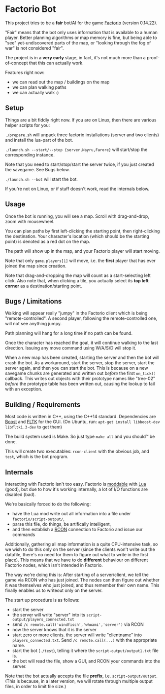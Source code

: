 Factorio Bot
============

This project tries to be a **fair** bot/AI for the game
[Factorio](https://www.factorio.com) (version 0.14.22).

"Fair" means that the bot only uses information that is available to a human
player. Better planning algorithms or map memory is fine, but being able to
"see" yet-undiscovered parts of the map, or "looking through the fog of war"
is not considered "fair".

The project is in a **very early** stage, in fact, it's not much more than a
proof-of-concept that this can actually work.

Features right now:

  * we can read out the map / buildings on the map
  * we can plan walking paths
  * we can actually walk :)



Setup
------

Things are a bit fiddly right now. If you are on Linux, then there are various
helper scripts for you:

`./prepare.sh` will unpack three factorio installations (server and two
clients) and install the lua-part of the bot.

`./launch.sh --start/--stop {server,Nayru,Farore}` will start/stop the
corresponding instance.

Note that you need to start/stop/start the server twice, if you just created the
savegame. See Bugs below.

`./launch.sh --bot` will start the bot.

If you're not on Linux, or if stuff doesn't work, read the internals below.


Usage
-----

Once the bot is running, you will see a map. Scroll with drag-and-drop, zoom
with mousewheel.

You can plan paths by first left-clicking the starting point, then
right-clicking the destination. Your character's location (which should
be the starting point) is denoted as a red dot on the map.

The path will show up in the map, and your Factorio player will start moving.

Note that only `game.players[1]` will move, i.e. the **first** player that has
ever joined the map since creation.

Note that drag-and-dropping the map will count as a start-selecting left
click. Also note that, when clicking a tile, you actually select its **top
left corner** as a destination/starting point.



Bugs / Limitations
------------------

Walking will appear really "jumpy" in the Factorio client which is being
"remote-controlled". A second player, following the remote-controlled one,
will not see anything jumpy.

Path planning will hang for a long time if no path can be found.

Once the character has reached the goal, it will continue walking to the
last direction. Issuing any move command using W/A/S/D will stop it.

When a new map has been created, starting the server and then the bot will crash
the bot. As a workaround, start the server, stop the server, start the server
again, and then you can start the bot. This is because on a new savegame chunks
are generated and written out *before* the first `on_tick()` callback. This
writes out objects with their prototype names like "tree-02" *before* the
prototype table has been written out, causing the lookup to fail with an
exception.

Building / Requirements
-----------------------

Most code is written in C++, using the C++14 standard. Dependencies are 
[Boost](http://boost.org) and [FLTK](http://fltk.org) for the GUI. (On Ubuntu,
run: `apt-get install libboost-dev libfltk1.3-dev` to get them)

The build system used is Make. So just type `make all` and you should™ be
done.

This will create two executables: `rcon-client` with the obvious job, and
`test`, which is the bot program.



Internals
---------

Interacting with Factorio isn't too easy. Factorio is [moddable](http://lua-api.factorio.com)
with [Lua](https://www.lua.org) (good), but due to how it's working
internally, a lot of I/O functions are disabled (bad).

We're basically forced to do the following:

  * have the Lua mod write out all information into a file under
    `factorio/script-output/`,
  * parse this file, do things, be artifically intelligent,
  * and then establish a
    [RCON](https://developer.valvesoftware.com/wiki/Source_RCON_Protocol)
    connection to Factorio and issue our commands

Additionally, gathering all map information is a quite CPU-intensive task, so
we wish to do this only on the server (since the clients won't write out the
datafile, there's no need for them to figure out what to write in the first
place). This means that we have to do **different** behaviour on different
Factorio nodes, which isn't intended in Factorio.

The way we're doing this is: After starting of a server/client, we tell the
game via RCON who has just joined. The nodes can then figure out whether it
was themselves who just joined, and thus remember their own name.  This
finally enables us to writeout only on the server.

The start up procedure is as follows:

  * start the server
  * the server will write "server" into its `script-output/players_connected.txt`
  * send `/c remote.call('windfisch','whoami','server')` via RCON
  * now the server knows that it is the server
  * start zero or more clients. the server will write "clientname" into
    `players_connected.txt`. Send `/c remote.call(...)` with the appropriate
    name.
  * start the bot (`./test`), telling it where the `script-output/output1.txt`
    file is.
  * the bot will read the file, show a GUI, and RCON your commands into the
    server.

Note that the bot actually accepts the file **prefix**, i.e.
`script-output/output`. (This is because, in a later version, we will rotate
through multiple output files, in order to limit file size.)

